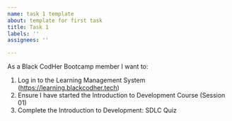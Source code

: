 ```yaml
---
name: task 1 template
about: template for first task
title: Task 1
labels: ''
assignees: ''

---
```


As a Black CodHer Bootcamp member I want to:

1. Log in to the Learning Management System (https://learning.blackcodher.tech)
1. Ensure I have started the Introduction to Development Course (Session 01)
1. Complete the Introduction to Development: SDLC Quiz
